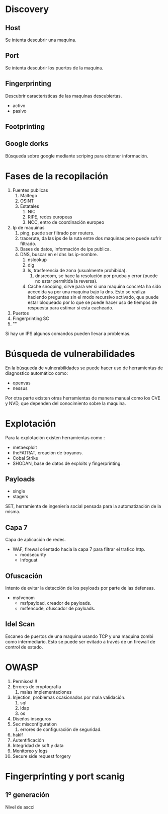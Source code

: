 # Discovery
## Host
Se intenta descubrir una maquina.
## Port
Se intenta descubrir los puertos de la maquina.
## Fingerprinting
Descubrir características de las maquinas descubiertas.
- activo
- pasivo
## Footprinting

## Google dorks
Búsqueda sobre google mediante scriping para obtener información.

# Fases de la recopilación
1. Fuentes publicas
	1. Maltego
	2. OSINT
	3. Estatales
		1. NIC
		2. RIPE, redes europeas
		3. NCC, entro de coordinación europeo
2. Ip de maquinas
	1. ping, puede ser filtrado por routers.
	2. tracerute, da las ips de la ruta entre dos maquinas pero puede sufrir filtrado.
	3. Bases de datos, información de ips publica.
	4. DNS, buscar en el dns las ip-nombre.
		1. nslookup
		2. dig
		3. ls, trasferencia de zona (usualmente prohibida).
			1. dnsrecom, se hace la resolución por prueba y error (puede no estar permitida la reversa).
		4. Cache snooping, sirve para ver si una maquina concreta ha sido accedida ya por una maquina bajo la dns. Esto se realiza haciendo preguntas sin el modo recursivo activado, que puede estar bloqueado por lo que se puede hacer uso de tiempos de respuesta para estimar si esta cacheado.
3. Puertos
4. Fingerprinting SC
5. ""

Si hay un IPS algunos comandos pueden llevar a problemas.

# Búsqueda de vulnerabilidades
En la búsqueda de vulnerabilidades se puede hacer uso de herramientas de diagnostico automático como:
- openvas
- nessus

Por otra parte existen otras herramientas de manera manual como los CVE y NVD, que dependen del conocimiento sobre la maquina.
# Explotación
Para la explotación existen herramientas como :
- metaexploit
- theFATRAT, creación de troyanos.
- Cobal Strike
- SHODAN, base de datos de exploits y fingerprinting.

## Payloads
- single
- stagers

SET, herramienta de ingeniería social pensada para la automatización de la misma.
## Capa 7
Capa de aplicación de redes.
- WAF, firewal orientado hacia la capa 7 para filtrar el trafico http.
	- modsecurity
	- Infoguat

## Ofuscación
Intento de evitar la detección de los peyloads por parte de las defensas.
- msfvenom
	- msfpayload, creador de payloads.
	- msfencode, ofuscador de payloads.
## Idel Scan
Escaneo de puertos de una maquina usando TCP y una maquina zombi como intermediario. Esto se puede ser evitado a través de un firewall de control de estado.

# OWASP
1. Permisos!!!!
2. Errores de cryptografia
	1. malas implementaciones
3. Injection, problemas ocasionados por mala validación.
	1. sql
	2. ldap
	3. os
4. Diseños inseguros
5. Sec misconfiguration
	1. errores de configuración de seguridad.
6. haklf
7. Autentificación
8. Integridad de soft y data
9. Monitoreo y logs
10. Secure side request forgery

# Fingerprinting y port scanig
## 1º generación
Nivel de ascci
